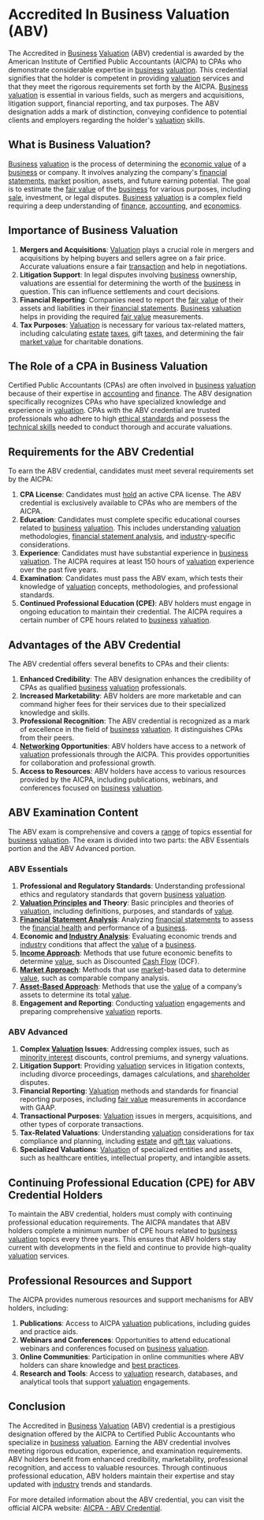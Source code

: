 # Accredited In Business Valuation (ABV)

The Accredited in [Business](../b/business.md) [Valuation](../v/valuation.md) (ABV) credential is awarded by the American Institute of Certified Public Accountants (AICPA) to CPAs who demonstrate considerable expertise in [business](../b/business.md) [valuation](../v/valuation.md). This credential signifies that the holder is competent in providing [valuation](../v/valuation.md) services and that they meet the rigorous requirements set forth by the AICPA. [Business](../b/business.md) [valuation](../v/valuation.md) is essential in various fields, such as mergers and acquisitions, litigation support, financial reporting, and tax purposes. The ABV designation adds a mark of distinction, conveying confidence to potential clients and employers regarding the holder's [valuation](../v/valuation.md) skills.

## What is Business Valuation?

[Business](../b/business.md) [valuation](../v/valuation.md) is the process of determining the [economic value](../e/economic_value.md) of a [business](../b/business.md) or company. It involves analyzing the company's [financial statements](../f/financial_statements.md), [market](../m/market.md) position, assets, and future earning potential. The goal is to estimate the [fair value](../f/fair_value.md) of the [business](../b/business.md) for various purposes, including [sale](../s/sale.md), investment, or legal disputes. [Business](../b/business.md) [valuation](../v/valuation.md) is a complex field requiring a deep understanding of [finance](../f/finance.md), [accounting](../a/accounting.md), and [economics](../e/economics.md).

## Importance of Business Valuation

1. **Mergers and Acquisitions**: [Valuation](../v/valuation.md) plays a crucial role in mergers and acquisitions by helping buyers and sellers agree on a fair price. Accurate valuations ensure a fair [transaction](../t/transaction.md) and help in negotiations.
2. **Litigation Support**: In legal disputes involving [business](../b/business.md) ownership, valuations are essential for determining the worth of the [business](../b/business.md) in question. This can influence settlements and court decisions.
3. **Financial Reporting**: Companies need to report the [fair value](../f/fair_value.md) of their assets and liabilities in their [financial statements](../f/financial_statements.md). [Business](../b/business.md) [valuation](../v/valuation.md) helps in providing the required [fair value](../f/fair_value.md) measurements.
4. **Tax Purposes**: [Valuation](../v/valuation.md) is necessary for various tax-related matters, including calculating [estate](../e/estate.md) [taxes](../t/taxes.md), gift [taxes](../t/taxes.md), and determining the fair [market value](../m/market_value.md) for charitable donations.

## The Role of a CPA in Business Valuation

Certified Public Accountants (CPAs) are often involved in [business](../b/business.md) [valuation](../v/valuation.md) because of their expertise in [accounting](../a/accounting.md) and [finance](../f/finance.md). The ABV designation specifically recognizes CPAs who have specialized knowledge and experience in [valuation](../v/valuation.md). CPAs with the ABV credential are trusted professionals who adhere to high [ethical standards](../e/ethical_standards_in_trading.md) and possess the [technical skills](../t/technical_skills.md) needed to conduct thorough and accurate valuations.

## Requirements for the ABV Credential

To earn the ABV credential, candidates must meet several requirements set by the AICPA:

1. **CPA License**: Candidates must [hold](../h/hold.md) an active CPA license. The ABV credential is exclusively available to CPAs who are members of the AICPA.
2. **Education**: Candidates must complete specific educational courses related to [business](../b/business.md) [valuation](../v/valuation.md). This includes understanding [valuation](../v/valuation.md) methodologies, [financial statement analysis](../f/financial_statement_analysis.md), and [industry](../i/industry.md)-specific considerations.
3. **Experience**: Candidates must have substantial experience in [business](../b/business.md) [valuation](../v/valuation.md). The AICPA requires at least 150 hours of [valuation](../v/valuation.md) experience over the past five years.
4. **Examination**: Candidates must pass the ABV exam, which tests their knowledge of [valuation](../v/valuation.md) concepts, methodologies, and professional standards.
5. **Continued Professional Education (CPE)**: ABV holders must engage in ongoing education to maintain their credential. The AICPA requires a certain number of CPE hours related to [business](../b/business.md) [valuation](../v/valuation.md).

## Advantages of the ABV Credential

The ABV credential offers several benefits to CPAs and their clients:

1. **Enhanced Credibility**: The ABV designation enhances the credibility of CPAs as qualified [business](../b/business.md) [valuation](../v/valuation.md) professionals.
2. **Increased Marketability**: ABV holders are more marketable and can command higher fees for their services due to their specialized knowledge and skills.
3. **Professional Recognition**: The ABV credential is recognized as a mark of excellence in the field of [business](../b/business.md) [valuation](../v/valuation.md). It distinguishes CPAs from their peers.
4. **[Networking](../n/networking.md) Opportunities**: ABV holders have access to a network of [valuation](../v/valuation.md) professionals through the AICPA. This provides opportunities for collaboration and professional growth.
5. **Access to Resources**: ABV holders have access to various resources provided by the AICPA, including publications, webinars, and conferences focused on [business](../b/business.md) [valuation](../v/valuation.md).

## ABV Examination Content

The ABV exam is comprehensive and covers a [range](../r/range.md) of topics essential for [business](../b/business.md) [valuation](../v/valuation.md). The exam is divided into two parts: the ABV Essentials portion and the ABV Advanced portion.

### ABV Essentials

1. **Professional and Regulatory Standards**: Understanding professional ethics and regulatory standards that govern [business](../b/business.md) [valuation](../v/valuation.md).
2. **[Valuation Principles](../v/valuation_principles.md) and Theory**: Basic principles and theories of [valuation](../v/valuation.md), including definitions, purposes, and standards of [value](../v/value.md).
3. **[Financial Statement Analysis](../f/financial_statement_analysis.md)**: Analyzing [financial statements](../f/financial_statements.md) to assess the [financial health](../f/financial_health.md) and performance of a [business](../b/business.md).
4. **Economic and [Industry Analysis](../i/industry_analysis.md)**: Evaluating economic trends and [industry](../i/industry.md) conditions that affect the [value](../v/value.md) of a [business](../b/business.md).
5. **[Income Approach](../i/income_approach.md)**: Methods that use future economic benefits to determine [value](../v/value.md), such as Discounted [Cash Flow](../c/cash_flow.md) (DCF).
6. **[Market Approach](../m/market_approach.md)**: Methods that use [market](../m/market.md)-based data to determine [value](../v/value.md), such as comparable company analysis.
7. **[Asset-Based Approach](../a/asset-based_approach.md)**: Methods that use the [value](../v/value.md) of a company’s assets to determine its total [value](../v/value.md).
8. **Engagement and Reporting**: Conducting [valuation](../v/valuation.md) engagements and preparing comprehensive [valuation](../v/valuation.md) reports.

### ABV Advanced

1. **Complex [Valuation](../v/valuation.md) Issues**: Addressing complex issues, such as [minority interest](../m/minority_interest.md) discounts, control premiums, and synergy valuations.
2. **Litigation Support**: Providing [valuation](../v/valuation.md) services in litigation contexts, including divorce proceedings, damages calculations, and [shareholder](../s/shareholder.md) disputes.
3. **Financial Reporting**: [Valuation](../v/valuation.md) methods and standards for financial reporting purposes, including [fair value](../f/fair_value.md) measurements in accordance with GAAP.
4. **Transactional Purposes**: [Valuation](../v/valuation.md) issues in mergers, acquisitions, and other types of corporate transactions.
5. **Tax-Related Valuations**: Understanding [valuation](../v/valuation.md) considerations for tax compliance and planning, including [estate](../e/estate.md) and [gift tax](../g/gift_tax.md) valuations.
6. **Specialized Valuations**: [Valuation](../v/valuation.md) of specialized entities and assets, such as healthcare entities, intellectual property, and intangible assets.

## Continuing Professional Education (CPE) for ABV Credential Holders

To maintain the ABV credential, holders must comply with continuing professional education requirements. The AICPA mandates that ABV holders complete a minimum number of CPE hours related to [business](../b/business.md) [valuation](../v/valuation.md) topics every three years. This ensures that ABV holders stay current with developments in the field and continue to provide high-quality [valuation](../v/valuation.md) services.

## Professional Resources and Support

The AICPA provides numerous resources and support mechanisms for ABV holders, including:

1. **Publications**: Access to AICPA [valuation](../v/valuation.md) publications, including guides and practice aids.
2. **Webinars and Conferences**: Opportunities to attend educational webinars and conferences focused on [business](../b/business.md) [valuation](../v/valuation.md).
3. **Online Communities**: Participation in online communities where ABV holders can share knowledge and [best practices](../b/best_practices.md).
4. **Research and Tools**: Access to [valuation](../v/valuation.md) research, databases, and analytical tools that support [valuation](../v/valuation.md) engagements.

## Conclusion

The Accredited in [Business](../b/business.md) [Valuation](../v/valuation.md) (ABV) credential is a prestigious designation offered by the AICPA to Certified Public Accountants who specialize in [business](../b/business.md) [valuation](../v/valuation.md). Earning the ABV credential involves meeting rigorous education, experience, and examination requirements. ABV holders benefit from enhanced credibility, marketability, professional recognition, and access to valuable resources. Through continuous professional education, ABV holders maintain their expertise and stay updated with [industry](../i/industry.md) trends and standards.

For more detailed information about the ABV credential, you can visit the official AICPA website: [AICPA - ABV Credential](https://www.aicpa.org/membership/join/credentials/abv-credential.html).